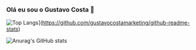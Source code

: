 ### Olá eu sou o Gustavo Costa 👋


![Top Langs](https://github-readme-stats.vercel.app/api/top-langs/?username=gustavocostamarketing)](https://github.com/gustavocostamarketing/github-readme-stats)

![Anurag's GitHub stats](https://github-readme-stats.vercel.app/api?username=gustavocostamarketing&theme=dark&show_icons=true)
